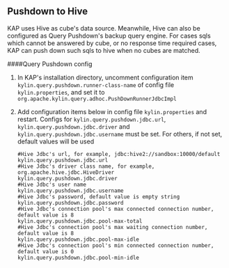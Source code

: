 ## Pushdown to Hive

KAP uses Hive as cube's data source. Meanwhile, Hive can also be configured as Query Pushdown's backup query engine. For cases sqls which cannot be answered by cube, or no response time required cases, KAP can push down such sqls to hive when no cubes are matched.

####Query Pushdown config

1. In KAP's installation directory, uncomment configuration item `kylin.query.pushdown.runner-class-name` of config file `kylin.properties`, and set it to `org.apache.kylin.query.adhoc.PushDownRunnerJdbcImpl`

2. Add configuration items below in config file `kylin.properties` and restart. Configs for `kylin.query.pushdown.jdbc.url`, `kylin.query.pushdown.jdbc.driver` and `kylin.query.pushdown.jdbc.username` must be set. For others, if not set, default values will be used

   ```properties
   #Hive Jdbc's url, for example, jdbc:hive2://sandbox:10000/default
   kylin.query.pushdown.jdbc.url
   #Hive Jdbc's driver class name, for example, org.apache.hive.jdbc.HiveDriver
   kylin.query.pushdown.jdbc.driver
   #Hive Jdbc's user name
   kylin.query.pushdown.jdbc.username
   #Hive Jdbc's password, default value is empty string
   kylin.query.pushdown.jdbc.password
   #Hive Jdbc's connection pool's max connected connection number, default value is 8
   kylin.query.pushdown.jdbc.pool-max-total
   #Hive Jdbc's connection pool's max waiting connection number, default value is 8
   kylin.query.pushdown.jdbc.pool-max-idle
   #Hive Jdbc's connection pool's min connected connection number, default value is 0
   kylin.query.pushdown.jdbc.pool-min-idle
   ```
